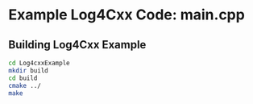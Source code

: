 # Example Log4Cxx Code: main.cpp

## Building Log4Cxx Example

~~~bash
cd Log4cxxExample
mkdir build
cd build
cmake ../
make
~~~